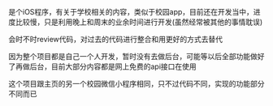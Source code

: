 
是个iOS程序，有关于学校相关的内容，类似于校园app，目前还在开发当中，进度比较慢，只是利用晚上和周末的业余时间进行开发(虽然经常被其他的事情耽误)

会时不时review代码，对过去的代码进行整合和用更好的方式去替代

因为整个项目都是自己一个人开发，暂时没有去做后台，可能等以后全部功能做好了再做后台，目前大部分内容都是网上免费的api接口在使用

这个项目跟主页的另一个校园微信小程序相同，只不过代码不同，实现的功能部分不同而已
